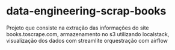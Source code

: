 # data-engineering-scrap-books
Projeto que consiste na extração das informações do site books.toscrape.com, armazenamento no s3 utilizando localstack, visualização dos dados com streamlite orquestração com airflow
